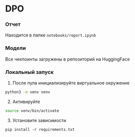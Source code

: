 # DPO

### Отчет

Находится в папке `notebooks/report.ipynb`

### Модели

Все чекпоинты загружены в репозиторий на HuggingFace



### Локальный запуск


1. После пула инициализируйте виртуальное окружение

```bash
python3 -m venv venv
```

2. Активируйте
``` bash
source venv/bin/activate
```

3. Установите зависимости
```
pip install -r requirements.txt 
```